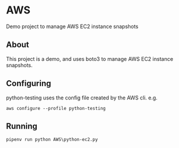 # AWS
Demo project to manage AWS EC2 instance snapshots

## About

This project is a demo, and uses boto3 to manage AWS EC2 instance snapshots.

## Configuring

python-testing uses the config file created by the AWS cli. e.g.

`aws configure --profile python-testing`

## Running

`pipenv run python AWS\python-ec2.py`

